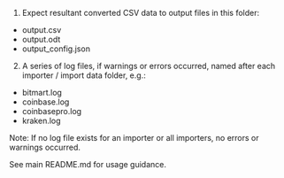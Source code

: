 1. Expect resultant converted CSV data to output files in this folder:

* output.csv
* output.odt
* output_config.json

2. A series of log files, if warnings or errors occurred, named after each importer / import data folder, e.g.:

* bitmart.log
* coinbase.log
* coinbasepro.log
* kraken.log

Note: If no log file exists for an importer or all importers, no errors or warnings occurred.


See main README.md for usage guidance.
